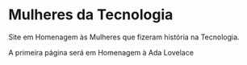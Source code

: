 # Mulheres da Tecnologia

Site em Homenagem às Mulheres que fizeram história na Tecnologia.

A primeira página será em Homenagem à Ada Lovelace
